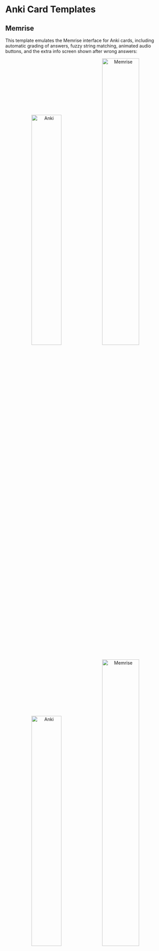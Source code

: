 # Anki Card Templates

## Memrise

This template emulates the Memrise interface for Anki cards, including automatic grading of answers, fuzzy string matching, animated audio buttons, and the extra info screen shown after wrong answers:

<p align="middle">
  <img src="https://github.com/Eltaurus-Lt/Anki-Card-Templates/assets/93875472/9c93a367-1ec6-4818-bb50-d84ccf543c0a" title="Anki" style="width: 43%">
  <img src="https://github.com/Eltaurus-Lt/Anki-Card-Templates/assets/93875472/411a99b6-0e71-4dc5-91b7-cbb3008040a1" title="Memrise" style="width: 48%">
</p>

<p align="middle">
  <img src="https://github.com/Eltaurus-Lt/Anki-Card-Templates/assets/93875472/cbe21000-4519-43ab-b74b-a1c35dd1a363" title="Anki" style="width: 43%">
  <img src="https://github.com/Eltaurus-Lt/Anki-Card-Templates/assets/93875472/7e0d7f4e-34e2-4db9-b034-07f0490ba5f4" title="Memrise" style="width: 48%">
</p>

<p align="middle">
  <img src="https://github.com/Eltaurus-Lt/Anki-Card-Templates/assets/93875472/0aca8cd7-260c-4049-9bc5-1efe9a24e915" title="Anki" style="width: 43%">
  <img src="https://github.com/Eltaurus-Lt/Anki-Card-Templates/assets/93875472/c7446347-0b12-427d-97b8-bdc0b899a715" title="Memrise" style="width: 48%">
</p>

&nbsp;  
&nbsp;  

This template also avoids layout bugs prominent in the original design, such as:

- Elements jumping on answer submission

![jitter](https://github.com/Eltaurus-Lt/Anki-Card-Templates/assets/93875472/7c6a4ff3-05f6-4c9a-83ec-288584e65697)

- Cropped fonts and blurring of audio icons on hover
<p align="middle">
  <img src="https://github.com/Eltaurus-Lt/Anki-Card-Templates/assets/93875472/2bc1f512-f796-45a4-a108-0dc117a6e200">
</p>


### Usage

The main file is `Memrise Templates (Lτ) v2.3.apkg`. Opening it with Anki adds `Memrise Templates (Lτ) v2.3` Note Type, which can then be used to create new cards, change Note Type of existing ones, or import external spreadsheets.
<br><sub>Both, the deck and the single card in it, which are imported with the Note Type, serve only as its holders and can be deleted right away.</sub>

### Extra

The template can be downloaded either from this page or from [AnkiWeb](https://ankiweb.net/shared/info/510199145)

Separate parts of the source code for use in your own card templates can be found in the `Source code` folder.

For trying out the template without downloading any files, an interactive demo is available on [CodePen](https://codepen.io/Eltaurus/full/mdaMQby)

The template can be used for Memrise courses imported into Anki with [this extension](https://github.com/Eltaurus-Lt/CourseDump2022)

### Discussion

If you have any questions about the template (how to adapt it for a certain course, modify to create reverse cards, make additional extra fields, change default settings, etc.) or simply want to discuss its further development, please feel free to leave a comment in [this Anki Forums thread](https://forums.ankiweb.net/t/memrise-card-template-support-thread/34233) or in the issues section of this repository.
